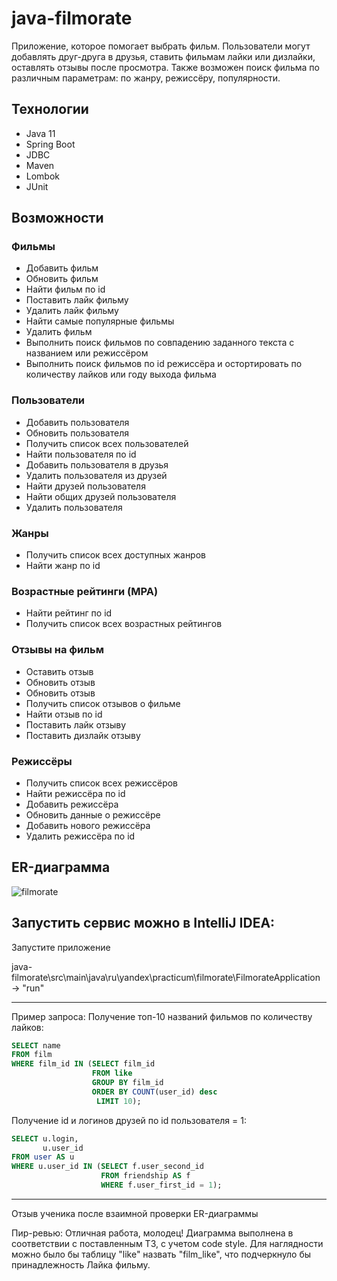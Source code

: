 # java-filmorate

Приложение, которое помогает выбрать фильм. Пользователи могут добавлять друг-друга в друзья, ставить фильмам лайки или
дизлайки, оставлять отзывы после просмотра. Также возможен поиск фильма по различным параметрам: по жанру, режиссёру,
популярности.

## Технологии

- Java 11
- Spring Boot
- JDBC
- Maven
- Lombok
- JUnit

## Возможности

### Фильмы

- Добавить фильм
- Обновить фильм
- Найти фильм по id
- Поставить лайк фильму
- Удалить лайк фильму
- Найти самые популярные фильмы
- Удалить фильм
- Выполнить поиск фильмов по совпадению заданного текста с названием или режиссёром
- Выполнить поиск фильмов по id режиссёра и остортировать по количеству лайков или году выхода фильма

### Пользователи

- Добавить пользователя
- Обновить пользователя
- Получить список всех пользователей
- Найти пользователя по id
- Добавить пользователя в друзья
- Удалить пользователя из друзей
- Найти друзей пользователя
- Найти общих друзей пользователя
- Удалить пользователя

### Жанры

- Получить список всех доступных жанров
- Найти жанр по id

### Возрастные рейтинги (MPA)

- Найти рейтинг по id
- Получить список всех возрастных рейтингов

### Отзывы на фильм

- Оставить отзыв
- Обновить отзыв
- Обновить отзыв
- Получить список отзывов о фильме
- Найти отзыв по id
- Поставить лайк отзыву
- Поставить дизлайк отзыву

### Режиссёры

- Получить список всех режиссёров
- Найти режиссёра по id
- Добавить режиссёра
- Обновить данные о режиссёре
- Добавить нового режиссёра
- Удалить режиссёра по id

## ER-диаграмма

![filmorate](https://user-images.githubusercontent.com/114815793/233120990-907ca13c-26ba-4127-86b9-fa67352b0fcc.png)

## Запустить сервис можно в IntelliJ IDEA:

Запустите приложение 

java-filmorate\src\main\java\ru\yandex\practicum\filmorate\FilmorateApplication -> "run"

---

Пример запроса:
Получение топ-10 названий фильмов по количеству лайков:
```sql
SELECT name
FROM film
WHERE film_id IN (SELECT film_id
                  FROM like
                  GROUP BY film_id
                  ORDER BY COUNT(user_id) desc
                   LIMIT 10);
```
Получение id и логинов друзей по id пользователя = 1:
```sql 
SELECT u.login,
       u.user_id
FROM user AS u
WHERE u.user_id IN (SELECT f.user_second_id
                    FROM friendship AS f
                    WHERE f.user_first_id = 1);
```
--- 
Отзыв ученика после взаимной проверки ER-диаграммы

Пир-ревью:
Отличная работа, молодец! 
Диаграмма выполнена в соответствии с поставленным ТЗ,
с учетом code style. 
Для наглядности можно было бы таблицу "like" назвать "film_like", 
что подчеркнуло бы принадлежность Лайка фильму. 
